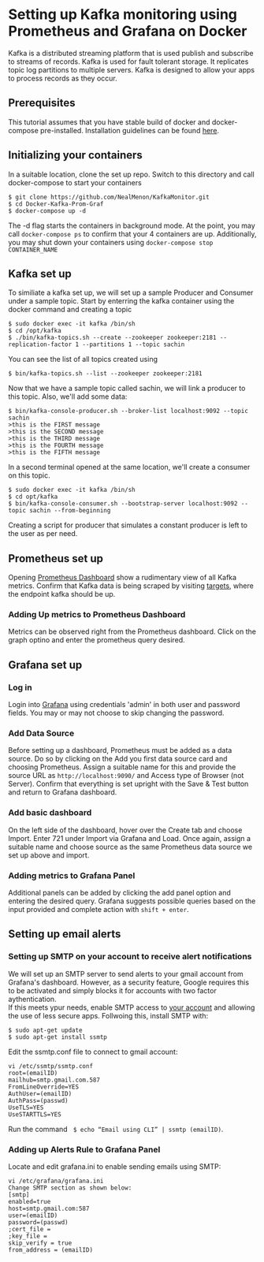 # Setting up Kafka monitoring using Prometheus and Grafana on Docker

Kafka is a distributed streaming platform that is used publish and subscribe to streams of records. Kafka is used for fault tolerant storage. It replicates topic log partitions to multiple servers. Kafka is designed to allow your apps to process records as they occur. 

## Prerequisites
This tutorial assumes that you have stable build of docker and docker-compose pre-installed. Installation guidelines can be found [here](https://docs.docker.com/compose/install/).

## Initializing your containers

In a suitable location, clone the set up repo. Switch to this directory and call docker-compose to start your containers
```
$ git clone https://github.com/NealMenon/KafkaMonitor.git
$ cd Docker-Kafka-Prom-Graf
$ docker-compose up -d
```
The -d flag starts the containers in background mode. At the point, you may call ``docker-compose ps`` to confirm that your 4 containers are up. Additionally, you may shut down your containers using ``docker-compose stop CONTAINER_NAME``

## Kafka set up
To similiate a kafka set up, we will set up a sample Producer and Consumer under a sample topic. Start by enterring the kafka container using the docker command and creating a topic
```
$ sudo docker exec -it kafka /bin/sh
$ cd /opt/kafka
$ ./bin/kafka-topics.sh --create --zookeeper zookeeper:2181 --replication-factor 1 --partitions 1 --topic sachin
```
You can see the list of all topics created using 
```
$ bin/kafka-topics.sh --list --zookeeper zookeeper:2181
```
Now that we have a sample topic called sachin, we will link a producer to this topic. Also, we'll add some data: 

```
$ bin/kafka-console-producer.sh --broker-list localhost:9092 --topic sachin
>this is the FIRST message
>this is the SECOND message
>this is the THIRD message
>this is the FOURTH message
>this is the FIFTH message

```
In a second terminal opened at the same location, we'll create a consumer on this topic. 
```
$ sudo docker exec -it kafka /bin/sh
$ cd opt/kafka
$ bin/kafka-console-consumer.sh --bootstrap-server localhost:9092 --topic sachin --from-beginning
```
Creating a script for producer that simulates a constant producer is left to the user as per need.

## Prometheus set up

Opening [Prometheus Dashboard](http://localhost:9090/graph) show a rudimentary view of all Kafka metrics. Confirm that Kafka data is being scraped by visiting [targets](http://localhost:9090/targets), where the endpoint kafka should be up.
### Adding Up metrics to Prometheus Dashboard

Metrics can be observed right from the Prometheus dashboard. Click on the graph optino and enter the prometheus query desired. 


## Grafana set up

### Log in
Login into [Grafana](http://localhost:3000/login) using credentials 'admin' in both user and password fields. You may or may not choose to skip changing the password. 

### Add Data Source
Before setting up a dashboard, Prometheus must be added as a data source. Do so by clicking on the Add you first data source card and choosing Prometheus. Assign a suitable name for this and provide the source URL as ``http://localhost:9090/`` and Access type of Browser (not Server). Confirm that everything is set upright with the Save & Test button and return to Grafana dashboard. 

### Add basic dashboard
On the left side of the dashboard, hover over the Create tab and choose Import. Enter 721 under Import via Grafana and Load. Once again, assign a suitable name and choose source as the same Prometheus data source we set up above and import. 

### Adding metrics to Grafana Panel
Additional panels can be added by clicking the add panel option and entering the desired query. Grafana suggests possible queries based on the input provided and complete action with ``shift + enter``.

## Setting up email alerts

### Setting up SMTP on your account to receive alert notifications

We will set up an SMTP server to send alerts to your gmail account from Grafana's dashboard. However, as a security feature, Google requires this to be activated and simply blocks it for accounts with two factor aythentication. &nbsp; <br> 
If this meets ypur needs, enable SMTP access to [your account](https://myaccount.google.com/lesssecureapps) and allowing the use of less secure apps. Follwoing this, install SMTP with: 
```
$ sudo apt-get update
$ sudo apt-get install ssmtp
```

Edit the ssmtp.conf file to connect to gmail account: 
```
vi /etc/ssmtp/ssmtp.conf
root=(emailID)
mailhub=smtp.gmail.com.587
FromLineOverride=YES
AuthUser=(emailID)
AuthPass=(passwd)
UseTLS=YES
UseSTARTTLS=YES
```
Run the command &nbsp;&nbsp;``$ echo “Email using CLI” | ssmtp (emailID)``.


### Adding up Alerts Rule to Grafana Panel
Locate and edit grafana.ini to enable sending emails using SMTP:
```
vi /etc/grafana/grafana.ini
Change SMTP section as shown below:
[smtp]
enabled=true
host=smtp.gmail.com:587
user=(emailID)
password=(passwd)
;cert_file =
;key_file =
skip_verify = true
from_address = (emailID)
```
